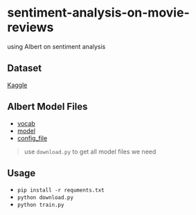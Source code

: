 # sentiment-analysis-on-movie-reviews
using Albert on sentiment analysis

## Dataset
[Kaggle](https://www.kaggle.com/c/sentiment-analysis-on-movie-reviews/data)

## Albert Model Files
- [vocab](https://s3.amazonaws.com/models.huggingface.co/bert/albert-large-spiece.model)
- [model](https://s3.amazonaws.com/models.huggingface.co/bert/albert-large-pytorch_model.bin)
- [config_file](https://s3.amazonaws.com/models.huggingface.co/bert/albert-large-config.json)
> use `download.py` to get all model files we need

## Usage
- `pip install -r requments.txt`
- `python download.py`
- `python train.py`
